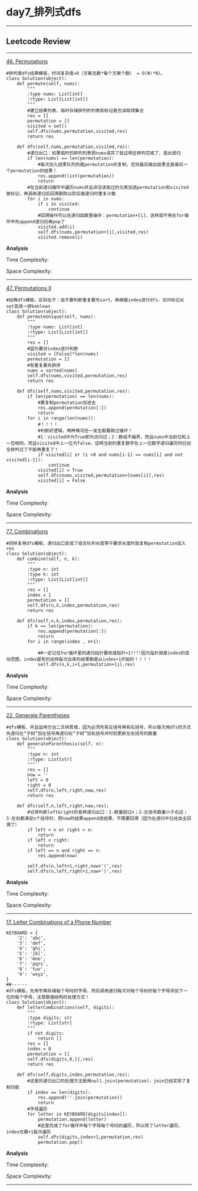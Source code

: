 # day7_排列式dfs

---

## Leetcode Review

---

[46. Permutations](https://leetcode.com/problems/permutations/)

```
#排列类dfs经典模板，时间复杂度=O（方案总数*每个方案个数） = O(N!*N)。
class Solution(object):
    def permute(self, nums):
        """
        :type nums: List[int]
        :rtype: List[List[int]]
        """
        #建立结果列表，临时存储排列的列表和标记是否读取得集合
        res = []
        permutation = []
        visited = set()
        self.dfs(nums,permutation,visited,res)
        return res
        
    def dfs(self,nums,permutation,visited,res):
        #递归出口：如果临时的排列列表把nums读完了就证明全排列完成了，退出递归
        if len(nums) == len(permutation):
            #每次加入结果队列的是permutation的复制，否则最后输出结果全是最后一个permutation的结果！
            res.append(list(permutation))
            return
        #在当前递归循环中遍历nums并且讲没读取过的元素加进permutation和visited做标记，再调用递归后回溯删除以防后面递归时重复计数
        for i in nums:
            if i in visited:
                continue
            #回溯操作可以在递归函数里操作：permutation+[i]，这样就不用在for循环中先append递归后再pop了
            visited.add(i)
            self.dfs(nums,permutation+[i],visited,res)
            visited.remove(i)
```
**Analysis**

Time Complexity: 

Space Complexity: 

---
[47. Permutations II](https://leetcode.com/problems/permutations-ii/submissions/)

```
#经典dfs模板，区别在于：由于要判断重复要先sort，再根据index进行dfs，访问标记从set变成一排boolean
class Solution(object):
    def permuteUnique(self, nums):
        """
        :type nums: List[int]
        :rtype: List[List[int]]
        """
        res = []
        #因为要对index进行判断
        visited = [False]*len(nums)
        permutation = []
        #有重复要先排序
        nums = sorted(nums)
        self.dfs(nums,visited,permutation,res)
        return res
    
    def dfs(self,nums,visited,permutation,res):
        if len(permutation) == len(nums):
            #要复制permutation加进去
            res.append(permutation[:])
            return
        for i in range(len(nums)):
            #！！！！
            #判断好逻辑，两种情况任一发生都要跳过循环！
            #1：visited中为True即为访问过；2：数组不越界，而且nums中当前位和上一位相同，而且visited中上一位为false，证明当前的重复数字在上一位数字递归遍历时已经全排列过了不能再重复了！
            if visited[i] or (i >0 and nums[i-1] == nums[i] and not visited[i-1]):
                continue
            visited[i] = True
            self.dfs(nums,visited,permutation+[nums[i]],res)
            visited[i] = False
```
**Analysis**

Time Complexity: 

Space Complexity: 

---
[77. Combinations](https://leetcode.com/problems/combinations/)

```
#同样复用dfs模板，递归出口变成了组合队列长度等于要求长度时就复制permutation加入res
class Solution(object):
    def combine(self, n, k):
        """
        :type n: int
        :type k: int
        :rtype: List[List[int]]
        """
        res = []
        index = 1
        permutation = []
        self.dfs(n,k,index,permutation,res)
        return res
    
    def dfs(self,n,k,index,permutation,res):
        if k == len(permutation):
            res.append(permutation[:])
            return
        for i in range(index , n+1):
            
            ##一定记住for循环里的递归指针要改成指针+1!!!!因为指针就是index的变动范围，index是死的这样每次出来的结果都是从index+1开始的！！！！
            self.dfs(n,k,i+1,permutation+[i],res)
```
**Analysis**

Time Complexity: 

Space Complexity: 

---
[22. Generate Parentheses](https://leetcode.com/problems/generate-parentheses/)

```
#dfs模板，并且运用分治二叉树思维，因为必须先有左括号再有右括号，所以每次用dfs的方式先递归左“子树”加左括号再递归右“子树”加右括号并时刻更新左右括号的数量
class Solution(object):
    def generateParenthesis(self, n):
        """
        :type n: int
        :rtype: List[str]
        """
        res = []
        now = ''
        left = 0
        right = 0
        self.dfs(n,left,right,now,res)
        return res
    
    def dfs(self,n,left,right,now,res):
        #记得判断left&right的各种递归出口：1-数量超过n；2-左括号数量小于右边；3-左右都满足n个括号时，把now的结果append进结果，不需要回溯（因为在递归中已经自主回溯了）
        if left > n or right > n:
            return
        if left < right:
            return
        if left == n and right == n:
            res.append(now)
            
        self.dfs(n,left+1,right,now+'(',res)
        self.dfs(n,left,right+1,now+')',res)
```
**Analysis**

Time Complexity: 

Space Complexity: 

---
[17. Letter Combinations of a Phone Number](https://leetcode.com/problems/letter-combinations-of-a-phone-number/)

```
KEYBOARD = {
    '2': 'abc',
    '3': 'def',
    '4': 'ghi',
    '5': 'jkl',
    '6': 'mno',
    '7': 'pqrs',
    '8': 'tuv',
    '9': 'wxyz',
}
##------
#dfs模板，先用字典存储每个号码的字母，然后调用递归每次对每个号码的每个字母添加下一位的每个字母，注意数据结构的处理方式！
class Solution(object):
    def letterCombinations(self, digits):
        """
        :type digits: str
        :rtype: List[str]
        """
        if not digits:
            return []
        res = []
        index = 0
        permutation = []
        self.dfs(digits,0,[],res)
        return res
    
    def dfs(self,digits,index,permutation,res):
        #这里的递归出口的处理方法是用null.join(permutation)，join已经实现了复制功能
        if index == len(digits):
            res.append(''.join(permutation))
            return
        #字母遍历
        for letter in KEYBOARD[digits[index]]:
            permutation.append(letter)
            #这里完成了for循环中每个字母每个号码的遍历，所以除了letter遍历，index也要+1每次遍历
            self.dfs(digits,index+1,permutation,res)
            permutation.pop()
```
**Analysis**

Time Complexity: 

Space Complexity: 

---
